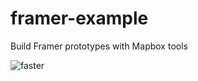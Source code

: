 # framer-example
Build Framer prototypes with Mapbox tools

![faster](https://cloud.githubusercontent.com/assets/5186564/17220068/ec9f1f16-54bb-11e6-8ba6-24ba00c7c92d.gif)
